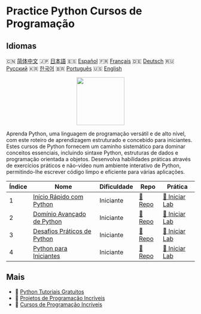 # Practice Python Cursos de Programação

## Idiomas

🇨🇳 [简体中文](README_zh.md) 🇯🇵 [日本語](README_ja.md) 🇪🇸 [Español](README_es.md) 🇫🇷 [Français](README_fr.md) 🇩🇪 [Deutsch](README_de.md) 🇷🇺 [Русский](README_ru.md) 🇰🇷 [한국어](README_ko.md) 🇧🇷 [Português](README_pt.md) 🇺🇸 [English](README.md) 

<div align="center">
<img width="128px" src="https://file.labex.io/path/E4pVLzVNCjyM.png">
</div>

Aprenda Python, uma linguagem de programação versátil e de alto nível, com este roteiro de aprendizagem estruturado e concebido para iniciantes. Estes cursos de Python fornecem um caminho sistemático para dominar conceitos essenciais, incluindo sintaxe Python, estruturas de dados e programação orientada a objetos. Desenvolva habilidades práticas através de exercícios práticos e não-vídeo num ambiente interativo de Python, permitindo-lhe escrever código limpo e eficiente para várias aplicações.

|   Índice | Nome                                                                                  | Dificuldade   | Repo                                                                 | Prática                                                                   |
|----------|---------------------------------------------------------------------------------------|---------------|----------------------------------------------------------------------|---------------------------------------------------------------------------|
|        1 | [Início Rápido com Python](https://labex.io/pt/courses/quick-start-with-python)       | Iniciante     | [🔗 Repo](https://github.com/labex-labs/quick-start-with-python)     | [🚀 Iniciar Lab](https://labex.io/pt/courses/quick-start-with-python)     |
|        2 | [Domínio Avançado de Python](https://labex.io/pt/courses/the-advanced-python-mastery) | Iniciante     | [🔗 Repo](https://github.com/labex-labs/the-advanced-python-mastery) | [🚀 Iniciar Lab](https://labex.io/pt/courses/the-advanced-python-mastery) |
|        3 | [Desafios Práticos de Python](https://labex.io/pt/courses/python-practice-challenges) | Iniciante     | [🔗 Repo](https://github.com/labex-labs/python-practice-challenges)  | [🚀 Iniciar Lab](https://labex.io/pt/courses/python-practice-challenges)  |
|        4 | [Python para Iniciantes](https://labex.io/pt/courses/python-for-beginners)            | Iniciante     | [🔗 Repo](https://github.com/labex-labs/python-for-beginners)        | [🚀 Iniciar Lab](https://labex.io/pt/courses/python-for-beginners)        |

## Mais

- 🔗 [Python Tutoriais Gratuitos](https://github.com/labex-labs/python-free-tutorials)
- 🔗 [Projetos de Programação Incríveis](https://github.com/labex-labs/awesome-programming-projects)
- 🔗 [Cursos de Programação Incríveis](https://github.com/labex-labs/awesome-programming-courses)

